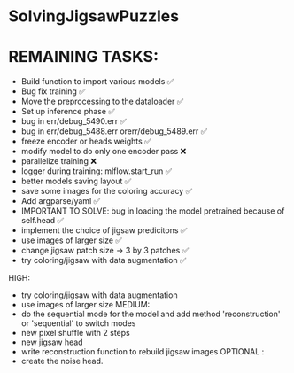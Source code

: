 # SolvingJigsawPuzzles


# REMAINING TASKS:
- Build function to import various models ✅
- Bug fix training ✅
- Move the preprocessing to the dataloader ✅
- Set up inference phase ✅
- bug in err/debug_5490.err ✅
- bug in err/debug_5488.err orerr/debug_5489.err ✅
- freeze encoder or heads weights ✅
- modify model to do only one encoder pass ❌
- parallelize training ❌
- logger during training: mlflow.start_run ✅
- better models saving layout ✅
- save some images for the coloring accuracy ✅
- Add argparse/yaml ✅
- IMPORTANT TO SOLVE: bug in loading the model pretrained because of self.head ✅
- implement the choice of jigsaw predicitons ✅
- use images of larger size ✅
- change jigsaw patch size -> 3 by 3 patches ✅
- try coloring/jigsaw with data augmentation ✅

HIGH:
- try coloring/jigsaw with data augmentation
- use images of larger size 
MEDIUM:
- do the sequential mode for the model and add method 'reconstruction' or 'sequential' to switch modes 
- new pixel shuffle with 2 steps
- new jigsaw head
- write reconstruction function to rebuild jigsaw images
OPTIONAL :
-  create the noise head.